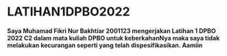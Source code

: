 # LATIHAN1DPBO2022

#### Saya Muhamad Fikri Nur Bakhtiar 2001123 mengerjakan Latihan 1 DPBO 2022 C2 dalam mata kuliah DPBO untuk keberkahanNya maka saya tidak melakukan kecurangan seperti yang telah dispesifikasikan. Aamiin
